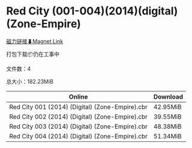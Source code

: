 # Red City (001-004)(2014)(digital)(Zone-Empire)

[磁力链接⬇Magnet Link](magnet:?xt=urn:btih:7783e36443b4b4fde880ecc3468131e091616000&dn=Red%20City%20%28001-004%29%282014%29%28digital%29%28Zone-Empire%29)

打包下载📦仍在工事中

文件数：4

总大小：182.23MiB

Online | Download
--- | ---
Red City 001 (2014) (Digital) (Zone-Empire).cbr | 42.95MiB
Red City 002 (2014) (Digital) (Zone-Empire).cbr | 39.55MiB
Red City 003 (2014) (Digital) (Zone-Empire).cbr | 48.38MiB
Red City 004 (2014) (Digital) (Zone-Empire).cbr | 51.34MiB